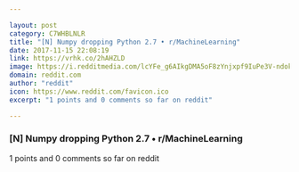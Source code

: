 ```yaml
---

layout: post
category: C7WHBLNLR
title: "[N] Numpy dropping Python 2.7 • r/MachineLearning"
date: 2017-11-15 22:08:19
link: https://vrhk.co/2hAHZLD
image: https://i.redditmedia.com/lcYFe_g6AIkgDMA5oF8zYnjxpf9IuPe3V-ndokGOaFY.jpg?w=320&s=e95c5d2f3bfe97a008d0aff1a3079683
domain: reddit.com
author: "reddit"
icon: https://www.reddit.com/favicon.ico
excerpt: "1 points and 0 comments so far on reddit"

---
```


### [N] Numpy dropping Python 2.7 • r/MachineLearning

1 points and 0 comments so far on reddit